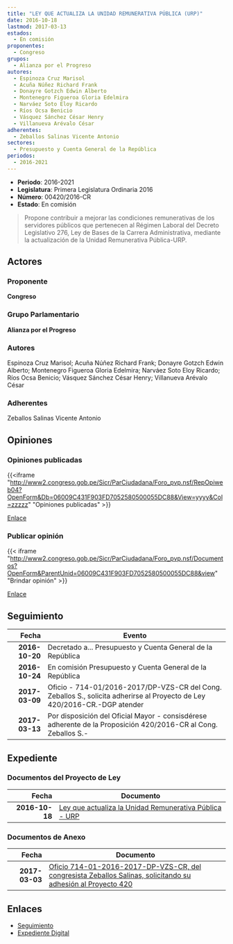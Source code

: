 ```yaml
---
title: "LEY QUE ACTUALIZA LA UNIDAD REMUNERATIVA PÚBLICA (URP)"
date: 2016-10-18
lastmod: 2017-03-13
estados: 
  - En comisión
proponentes: 
  - Congreso
grupos: 
  - Alianza por el Progreso
autores: 
  - Espinoza Cruz Marisol
  - Acuña Núñez Richard Frank
  - Donayre Gotzch Edwin Alberto
  - Montenegro Figueroa Gloria Edelmira
  - Narváez Soto Eloy Ricardo
  - Ríos Ocsa Benicio
  - Vásquez Sánchez César Henry
  - Villanueva Arévalo César
adherentes: 
  - Zeballos Salinas Vicente Antonio
sectores: 
  - Presupuesto y Cuenta General de la República
periodos: 
  - 2016-2021
---
```


- **Periodo**: 2016-2021
- **Legislatura**: Primera Legislatura Ordinaria 2016
- **Número**: 00420/2016-CR
- **Estado**: En comisión

> Propone contribuir a mejorar las condiciones remunerativas de los servidores públicos que pertenecen al Régimen Laboral del Decreto Legislativo 276, Ley de Bases de la Carrera Administrativa, mediante la actualización de la Unidad Remunerativa Pública-URP.


## Actores

### Proponente

**Congreso**

### Grupo Parlamentario

**Alianza por el Progreso**

### Autores

Espinoza Cruz Marisol; Acuña Núñez Richard Frank; Donayre Gotzch Edwin Alberto; Montenegro Figueroa Gloria Edelmira; Narváez Soto Eloy Ricardo; Ríos Ocsa Benicio; Vásquez Sánchez César Henry; Villanueva Arévalo César

### Adherentes

Zeballos Salinas Vicente Antonio


## Opiniones

### Opiniones publicadas

{{<iframe "http://www2.congreso.gob.pe/Sicr/ParCiudadana/Foro_pvp.nsf/RepOpiweb04?OpenForm&Db=06009C431F903FD7052580500055DC88&View=yyyy&Col=zzzzz" "Opiniones publicadas" >}}

[Enlace](http://www2.congreso.gob.pe/Sicr/ParCiudadana/Foro_pvp.nsf/RepOpiweb04?OpenForm&Db=06009C431F903FD7052580500055DC88&View=yyyy&Col=zzzzz)
### Publicar opinión

{{< iframe "http://www2.congreso.gob.pe/Sicr/ParCiudadana/Foro_pvp.nsf/Documentos?OpenForm&ParentUnid=06009C431F903FD7052580500055DC88&view" "Brindar opinión" >}}

[Enlace](http://www2.congreso.gob.pe/Sicr/ParCiudadana/Foro_pvp.nsf/Documentos?OpenForm&ParentUnid=06009C431F903FD7052580500055DC88&view)

## Seguimiento

| Fecha | Evento |
|------:|--------|
| **2016-10-20** | Decretado a... Presupuesto y Cuenta General de la República|
| **2016-10-24** | En comisión Presupuesto y Cuenta General de la República|
| **2017-03-09** | Oficio - 714-01/2016-2017/DP-VZS-CR del Cong. Zeballos S., solicita adherirse al Proyecto de Ley 420/2016-CR.-DGP atender|
| **2017-03-13** | Por disposición del Oficial Mayor - consisdérese adherente de la Proposición 420/2016-CR al Cong. Zeballos S.-|


## Expediente


### Documentos del Proyecto de Ley

| Fecha | Documento |
|------:|--------|
| **2016-10-18** | [Ley que actualiza la Unidad Remunerativa Pública - URP](http://www.leyes.congreso.gob.pe/Documentos/2016_2021/Proyectos_de_Ley_y_de_Resoluciones_Legislativas/PL0042020161018.pdf) |

### Documentos de Anexo

| Fecha | Documento |
|------:|--------|
| **2017-03-03** | [Oficio 714-01-2016-2017-DP-VZS-CR, del congresista Zeballos Salinas, solicitando su adhesión al Proyecto 420](http://www.leyes.congreso.gob.pe/Documentos/2016_2021/Oficios/Congresistas/OFICIO-714-01-2016-2017-DP-VZS-CR.pdf) |

## Enlaces 

- [Seguimiento](http://www2.congreso.gob.pe/Sicr/TraDocEstProc/CLProLey2016.nsf/f7fff46988ca05b1052578e100829cc7/02c87c86ab88872f0525805000637d57?OpenDocument)
- [Expediente Digital](http://www2.congreso.gob.pe/Sicr/TraDocEstProc/CLProLey2016.nsf/f7fff46988ca05b1052578e100829cc7/02c87c86ab88872f0525805000637d57?OpenDocument&Click=05257FB7005EB655.eb71d0cf91d8294e05256cdf006b5706/$Body/0.1C6C)
